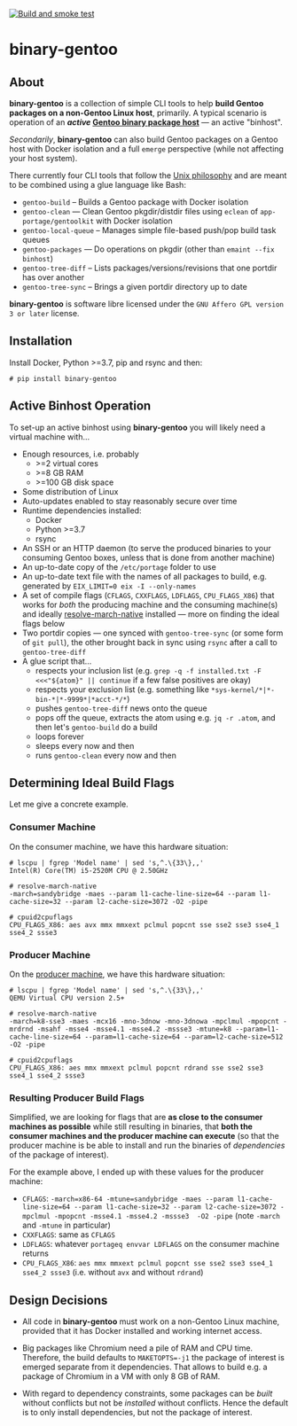 [![Build and smoke test](https://github.com/hartwork/binary-gentoo/actions/workflows/smoke_test.yml/badge.svg)](https://github.com/hartwork/binary-gentoo/actions/workflows/smoke_test.yml)

# binary-gentoo

## About

**binary-gentoo**
is a collection of
simple
CLI tools
to help **build Gentoo packages on a non-Gentoo Linux host**, primarily.
A typical scenario is operation of an
**_active_ [Gentoo binary package host](https://wiki.gentoo.org/wiki/Binary_package_guide#Setting_up_a_binary_package_host)**
 — an active "binhost".

*Secondarily*, **binary-gentoo** can also build Gentoo packages on a Gentoo host
with Docker isolation and a full `emerge` perspective
(while not affecting your host system).

There currently four CLI tools
that follow the [Unix philosophy](https://en.wikipedia.org/wiki/Unix_philosophy)
and are meant to be combined using a glue language like Bash:

- `gentoo-build` – Builds a Gentoo package with Docker isolation
- `gentoo-clean` — Clean Gentoo pkgdir/distdir files using `eclean` of `app-portage/gentoolkit` with Docker isolation
- `gentoo-local-queue` – Manages simple file-based push/pop build task queues
- `gentoo-packages` — Do operations on pkgdir (other than `emaint --fix binhost`)
- `gentoo-tree-diff` – Lists packages/versions/revisions that one portdir has over another
- `gentoo-tree-sync` – Brings a given portdir directory up to date

**binary-gentoo**
is software libre licensed under the `GNU Affero GPL version 3 or later` license.


## Installation

Install Docker, Python >=3.7, pip and rsync and then:

```console
# pip install binary-gentoo
```


## Active Binhost Operation

To set-up an active binhost using **binary-gentoo** you will likely need
a virtual machine with…

- Enough resources, i.e. probably
  - []()>=2 virtual cores
  - []()>=8 GB RAM
  - []()>=100 GB disk space
- Some distribution of Linux
- Auto-updates enabled to stay reasonably secure over time
- Runtime dependencies installed:
  - Docker
  - Python >=3.7
  - rsync
- An SSH or an HTTP daemon
  (to serve the produced binaries to your consuming Gentoo boxes,
  unless that is done from another machine)
- An up-to-date copy of the `/etc/portage` folder to use
- An up-to-date text file with the names of all packages to build,
  e.g. generated by `EIX_LIMIT=0 eix -I --only-names`
- A set of compile flags (`CFLAGS`, `CXXFLAGS`, `LDFLAGS`, `CPU_FLAGS_X86`)
  that works for *both* the producing machine and the consuming machine(s)
  and ideally [resolve-march-native](https://github.com/hartwork/resolve-march-native)
  installed — more on finding the ideal flags below
- Two portdir copies — one synced with `gentoo-tree-sync` (or some form of `git pull`),
  the other brought back in sync using `rsync` after a call to `gentoo-tree-diff`
- A glue script that…
  - respects your inclusion list
    (e.g. `grep -q -f installed.txt -F <<<"${atom}" || continue`
    if a few false positives are okay)
  - respects your exclusion list
    (e.g. something like `*sys-kernel/*|*-bin-*|*-9999*|*acct-*/*`)
  - pushes `gentoo-tree-diff` news onto the queue
  - pops off the queue,
    extracts the atom using e.g. `jq -r .atom`,
    and then let's `gentoo-build` do a build
  - loops forever
  - sleeps every now and then
  - runs `gentoo-clean` every now and then


## Determining Ideal Build Flags

Let me give a concrete example.


### Consumer Machine

On the consumer machine, we have this hardware situation:

```console
# lscpu | fgrep 'Model name' | sed 's,^.\{33\},,'
Intel(R) Core(TM) i5-2520M CPU @ 2.50GHz

# resolve-march-native
-march=sandybridge -maes --param l1-cache-line-size=64 --param l1-cache-size=32 --param l2-cache-size=3072 -O2 -pipe

# cpuid2cpuflags
CPU_FLAGS_X86: aes avx mmx mmxext pclmul popcnt sse sse2 sse3 sse4_1 sse4_2 ssse3
```


### Producer Machine

On the [producer machine](https://www.netcup.de/bestellen/produkt.php?produkt=2554),
we have this hardware situation:

```console
# lscpu | fgrep 'Model name' | sed 's,^.\{33\},,'
QEMU Virtual CPU version 2.5+

# resolve-march-native
-march=k8-sse3 -maes -mcx16 -mno-3dnow -mno-3dnowa -mpclmul -mpopcnt -mrdrnd -msahf -msse4 -msse4.1 -msse4.2 -mssse3 -mtune=k8 --param=l1-cache-line-size=64 --param=l1-cache-size=64 --param=l2-cache-size=512 -O2 -pipe

# cpuid2cpuflags
CPU_FLAGS_X86: aes mmx mmxext pclmul popcnt rdrand sse sse2 sse3 sse4_1 sse4_2 ssse3
```


### Resulting Producer Build Flags


Simplified, we are looking for flags
that are **as close to the consumer machines as possible**
while still resulting in binaries,
that **both the consumer machines and the producer machine can execute**
(so that the producer machine is be able to install and run the binaries of *dependencies* of the package of interest).

For the example above, I ended up with these values for the producer machine:

- `CFLAGS`: `-march=x86-64 -mtune=sandybridge -maes --param l1-cache-line-size=64 --param l1-cache-size=32 --param l2-cache-size=3072 -mpclmul -mpopcnt -msse4.1 -msse4.2 -mssse3  -O2 -pipe` (note `-march` and `-mtune` in particular)
- `CXXFLAGS`: same as `CFLAGS`
- `LDFLAGS`: whatever `portageq envvar LDFLAGS` on the consumer machine returns
- `CPU_FLAGS_X86`: `aes mmx mmxext pclmul popcnt sse sse2 sse3 sse4_1 sse4_2 ssse3` (i.e. without `avx` and without `rdrand`)


## Design Decisions

- All code in **binary-gentoo** must work on a non-Gentoo Linux machine,
  provided that it has Docker installed and working internet access.

- Big packages like Chromium need a pile of RAM and CPU time.
  Therefore, the build defaults to `MAKETOPTS=-j1`
  the package of interest is emerged separate from it dependencies.
  That allows to build e.g. a package of Chromium in a VM with only 8 GB of RAM.

- With regard to dependency constraints,
  some packages can be *built* without conflicts but not be *installed* without conflicts.
  Hence the default is to only install dependencies, but not the package of interest.
